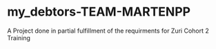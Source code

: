 # my_debtors-TEAM-MARTENPP
 A Project done in partial fulfillment of the requirments for Zuri Cohort 2 Training

